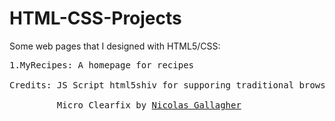 # HTML-CSS-Projects
Some web pages that I designed with HTML5/CSS: </br>
<pre>
1.MyRecipes: A homepage for recipes</br>
Credits: JS Script html5shiv for supporing traditional browser by <a href = "https://github.com/aFarkas/html5shiv">aFarkas</a></br>
         Micro Clearfix by <a href = "http://nicolasgallagher.com/micro-clearfix-hack/">Nicolas Gallagher</a></br>
</pre>
